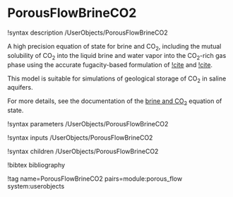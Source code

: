 # PorousFlowBrineCO2

!syntax description /UserObjects/PorousFlowBrineCO2

A high precision equation of state for brine and CO$_2$, including the mutual solubility of
CO$_2$ into the liquid brine and water vapor into the CO$_2$-rich gas phase using the accurate
fugacity-based formulation of [!cite](spycher2003) and [!cite](spycher2005).

This model is suitable for simulations of geological storage of CO$_2$ in saline aquifers.

For more details, see the documentation of the [brine and CO$_2$](brineco2.md) equation of state.

!syntax parameters /UserObjects/PorousFlowBrineCO2

!syntax inputs /UserObjects/PorousFlowBrineCO2

!syntax children /UserObjects/PorousFlowBrineCO2

!bibtex bibliography

!tag name=PorousFlowBrineCO2 pairs=module:porous_flow system:userobjects
